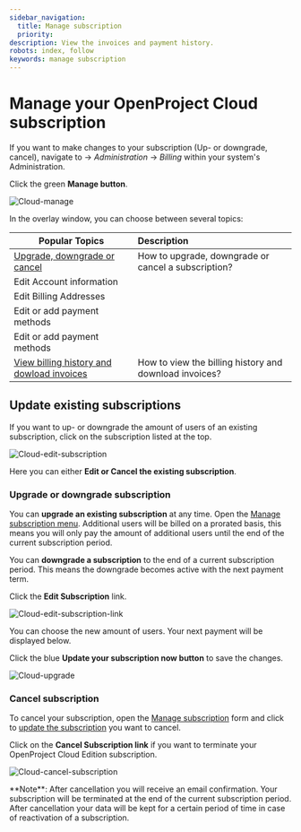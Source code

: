 ```yaml
---
sidebar_navigation:
  title: Manage subscription
  priority: 
description: View the invoices and payment history.
robots: index, follow
keywords: manage subscription
---
```


# Manage your OpenProject Cloud subscription

If you want to make changes to your subscription (Up- or downgrade, cancel), navigate to -> *Administration* -> *Billing* within your system's Administration.

Click the green **Manage button**.

![Cloud-manage](Cloud-manage.png)

In the overlay window, you can choose between several topics:

| Popular Topics                                               | Description                                            |
| ------------------------------------------------------------ | :----------------------------------------------------- |
| [Upgrade, downgrade or cancel](#update-existing-subscriptions) | How to upgrade, downgrade or cancel a subscription?    |
| Edit Account information                                     |                                                        |
| Edit Billing Addresses                                       |                                                        |
| Edit or add payment methods                                  |                                                        |
| Edit or add payment methods                                  |                                                        |
| [View billing history and dowload invoices](./invoices-and-billing-history) | How to view the billing history and download invoices? |

## Update existing subscriptions

If you want to up- or downgrade the amount of users of an existing subscription, click on the subscription listed at the top.

![Cloud-edit-subscription](Cloud-edit-subscription.png)

Here you can either **Edit or Cancel the existing subscription**.

### Upgrade or downgrade subscription

You can **upgrade an existing subscription** at any time. Open the [Manage subscription menu](#manage-your-subscription). Additional users will be billed on a prorated basis, this means you will only pay the amount of additional users until the end of the current subscription period.

You can **downgrade a subscription** to the end of a current subscription period. This means the downgrade becomes active with the next payment term.

Click the **Edit Subscription** link.

![Cloud-edit-subscription-link](Cloud-edit-subscription-link.png)

You can choose the new amount of users. Your next payment will be displayed below.

Click the blue **Update your subscription now button** to save the changes.

![Cloud-upgrade](Cloud-upgrade.png)

### Cancel subscription

To cancel your subscription, open the [Manage subscription](#manage-your-openproject-cloud-subscription) form and click to [update the subscription](#update-existing-subscriptions) you want to cancel.

Click on the **Cancel Subscription link** if you want to terminate your OpenProject Cloud Edition subscription.

![Cloud-cancel-subscription](Cloud-cancel-subscription.png)

<div class="alert alert-info" role="alert">
**Note**: After cancellation you will receive an email confirmation. Your subscription will be terminated at the end of the current subscription period. After cancellation your data will be kept for a certain period of time in case of reactivation of a subscription.
</div>